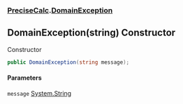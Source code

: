 ### [PreciseCalc](PreciseCalc.md 'PreciseCalc').[DomainException](PreciseCalc.DomainException.md 'PreciseCalc.DomainException')

## DomainException(string) Constructor

Constructor

```csharp
public DomainException(string message);
```
#### Parameters

<a name='PreciseCalc.DomainException.DomainException(string).message'></a>

`message` [System.String](https://docs.microsoft.com/en-us/dotnet/api/System.String 'System.String')